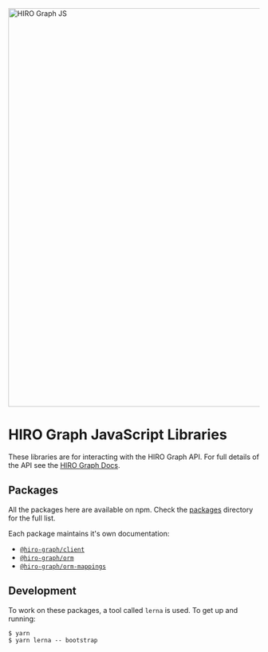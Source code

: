 <img src="https://github.com/arago/hiro-graph-js/blob/master/logo.png" alt="HIRO Graph JS" width="800px" />

# HIRO Graph JavaScript Libraries

These libraries are for interacting with the HIRO Graph API. For full details of the API see the [HIRO Graph Docs](https://docs.hiro.arago.co/hiro/current/developer/hiro-graph-api/).

## Packages

All the packages here are available on npm. Check the [packages](packages/) directory for the full list.

Each package maintains it's own documentation:

- [`@hiro-graph/client`](/packages/hiro-graph-client/)
- [`@hiro-graph/orm`](/packages/hiro-graph-orm/)
- [`@hiro-graph/orm-mappings`](/packages/hiro-graph-orm-mappings/)

## Development

To work on these packages, a tool called `lerna` is used. To get up and running:

```
$ yarn
$ yarn lerna -- bootstrap
```
